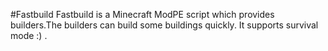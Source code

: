 #Fastbuild
Fastbuild is a Minecraft ModPE script which provides builders.The builders can build some buildings quickly. It supports survival mode :) .